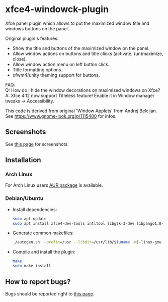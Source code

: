 # xfce4-windowck-plugin

Xfce panel plugin which allows to put the maximized window title and windows buttons on the panel.

Original plugin's features:

* Show the title and buttons of the maximized window on the panel.
* Allow window actions on buttons and title clicks (activate, (un)maximize, close).
* Allow window action menu on left button click.
* Title formatting options.
* xfwm4/unity theming support for buttons.

FAQ:  
Q: How do I hide the window decorations on maximized windows on Xfce?  
A: Xfce 4.12 now support Titleless feature! Enable it in Window manager tweaks → Accessibility.

This code is derived from original 'Window Applets' from Andrej Belcijan.
See <https://www.gnome-look.org/p/1115400> for infos.

## Screenshots

See [this page](https://goodies.xfce.org/projects/panel-plugins/xfce4-windowck-plugin) for screenshots.

## Installation

### Arch Linux

For Arch Linux users [AUR package](https://aur.archlinux.org/packages/xfce4-windowck-plugin/) is available.

### Debian/Ubuntu

* Install dependencies:

  ```bash
  sudo apt update
  sudo apt install xfce4-dev-tools intltool libgtk-3-dev libpango1.0-dev libwnck-3-dev libxfce4panel-2.0-dev libxfce4ui-2-dev libxfce4util-dev libxfconf-0-dev
  ```

* Generate common makefiles:
  
  ```bash
  ./autogen.sh --prefix=/usr --libdir=/usr/lib/$(uname -m)-linux-gnu
  ```

* Compile and install the plugin:

  ```bash
  make
  sudo make install
  ```

## How to report bugs?

Bugs should be reported right to [this page](https://gitlab.xfce.org/panel-plugins/xfce4-windowck-plugin/-/issues).
